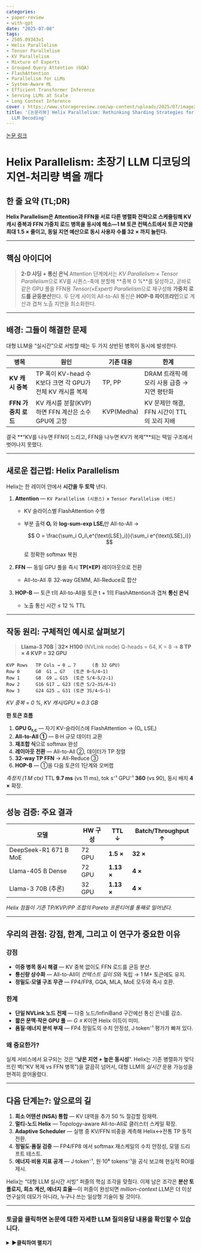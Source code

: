 ```yaml
---
categories:
- paper-review
- with-gpt
date: "2025-07-08"
tags:
- 2505.09343v1
- Helix Parallelism
- Tensor Parallelism
- KV Parallelism
- Mixture of Experts
- Grouped Query Attention (GQA)
- FlashAttention
- Parallelism for LLMs
- System-Aware ML
- Efficient Transformer Inference
- Serving LLMs at Scale
- Long Context Inference
cover : https://www.storagereview.com/wp-content/uploads/2025/07/image2-2-png-e1752234784623.webp
title: '[논문리뷰] Helix Parallelism: Rethinking Sharding Strategies for Interactive Multi-Million-Token
  LLM Decoding'
---
```


[논문 링크](https://research.nvidia.com/publication/2025-07_helix-parallelism-rethinking-sharding-strategies-interactive-multi-million)


# Helix Parallelism: 초장기 LLM 디코딩의 지연-처리량 벽을 깨다


## 한 줄 요약 (TL;DR)

**Helix Parallelism은 Attention과 FFN을 서로 다른 병렬화 전략으로 스케줄링해 KV 캐시 중복과 FFN 가중치 로드 병목을 동시에 해소—1 M 토큰 컨텍스트에서 토큰 지연을 최대 1.5 × 줄이고, 동일 지연 예산으로 동시 사용자 수를 32 × 까지 늘린다.**

---

## 핵심 아이디어

> **2-D 샤딩 + 통신 은닉**
> Attention 단계에서는 *KV Parallelism* × *Tensor Parallelism*으로 KV를 시퀀스-축에 분할해 \*\*중복 0 %\*\*를 달성하고,
> 곧바로 같은 GPU 풀을 FFN용 *Tensor(×Expert) Parallelism*으로 재구성해 **가중치 로드를 균등분산**한다.
> 두 단계 사이의 All-to-All 통신은 **HOP-B 파이프라인**으로 계산과 겹쳐 노출 지연을 최소화한다.

---

## 배경: 그들이 해결한 문제

대형 LLM을 “실시간”으로 서빙할 때는 두 가지 상반된 병목이 동시에 발생한다.

| 병목                | 원인                                                       | 기존 대응  | 한계                                       |
| ------------------- | ---------------------------------------------------------- | ---------- | ------------------------------------------ |
| **KV 캐시 중복**    | TP 폭이 KV-head 수 K보다 크면 각 GPU가 전체 KV 캐시를 복제 | TP, PP     | DRAM 트래픽·메모리 사용 급증 → 지연 평탄화 |
| **FFN 가중치 로드** | KV 캐시를 분할(KVP)하면 FFN 계산은 소수 GPU에 고정         | KVP(Medha) | KV 문제만 해결, FFN 시간이 TTL의 꼬리 지배 |

결국 \*\*“KV를 나누면 FFN이 느리고, FFN을 나누면 KV가 복제”\*\*되는 택일 구조에서 벗어나지 못했다.

---

## 새로운 접근법: **Helix Parallelism**

Helix는 한 레이어 안에서 **시간을 두 토막** 낸다.

1. **Attention** — `KV Parallelism (시퀀스)` × `Tensor Parallelism (헤드)`

   * KV 슬라이스별 FlashAttention 수행
   * 부분 출력 **Oᵢ** 와 **log-sum-exp LSEᵢ**만 All-to-All →

     $$
     O = \frac{\sum_i O_i\,e^{\text{LSE}_i}}{\sum_i e^{\text{LSE}_i}}
     $$

     로 정확한 softmax 복원
2. **FFN** — 동일 GPU 풀을 즉시 **TP(×EP)** 레이아웃으로 전환

   * All-to-All 후 32-way GEMM, All-Reduce로 합산
3. **HOP-B** — 토큰 t의 All-to-All을 토큰 t + 1의 FlashAttention과 겹쳐 **통신 은닉**

   * 노출 통신 시간 ≤ 12 % TTL

---

## 작동 원리: 구체적인 예시로 살펴보기

> **Llama-3 70B** | **32× H100** (NVLink node)
> Q-heads = 64, K = 8 → **8 TP × 4 KVP = 32 GPU**

```
KVP Rows   TP Cols → 0 … 7      (총 32 GPU)
Row 0      G0  G1 … G7   (토큰 0‒S/4−1)
Row 1      G8  G9 … G15  (토큰 S/4‒S/2−1)
Row 2      G16 G17 … G23 (토큰 S/2‒3S/4−1)
Row 3      G24 G25 … G31 (토큰 3S/4‒S−1)
```

*KV 중복 = 0 %, KV 캐시/GPU ≈ 0.3 GB*

**한 토큰 흐름**

1. **GPU G<sub>r,c</sub>** — 자기 KV-슬라이스에 FlashAttention → (Oᵢ, LSEᵢ)
2. **All-to-All ①** — B·H 규모 데이터 교환
3. **재조합 식**으로 softmax 완성
4. **레이아웃 전환** — All-to-All ②, 데이터가 TP 정렬
5. **32-way TP FFN** → All-Reduce ③
6. **HOP-B** — ①을 다음 토큰의 1단계와 오버랩

*측정치 (1 M ctx)*
TTL **9.7 ms** (vs 11 ms), tok s⁻¹ GPU⁻¹ **360** (vs 90),
동시 배치 **4 ×** 확장.

---

## 성능 검증: 주요 결과

| 모델                  | HW 구성 | TTL ↓      | Batch/Throughput ↑ |
| --------------------- | ------- | ---------- | ------------------ |
| DeepSeek-R1 671 B MoE | 72 GPU  | **1.5 ×**  | **32 ×**           |
| Llama-405 B Dense     | 72 GPU  | **1.13 ×** | **4 ×**            |
| Llama-3 70B (추론)    | 32 GPU  | **1.13 ×** | **4 ×**            |

*Helix 점들이 기존 TP/KVP/PP 조합의 Pareto 프론티어를 통째로 밀어냈다.*

---

## 우리의 관점: 강점, 한계, 그리고 이 연구가 중요한 이유

### 강점

* **이중 병목 동시 해결** — KV 중복 없이도 FFN 로드를 균등 분산.
* **통신량 상수화** — All-to-All이 *컨텍스트 길이 S*와 독립 → 1 M+ 토큰에도 유지.
* **정밀도·모델 구조 무관** — FP4/FP8, GQA, MLA, MoE 모두와 즉시 호환.

### 한계

* **단일 NVLink 노드 전제** — 다중 노드/InfiniBand 구간에선 통신 은닉률 감소.
* **짧은 문맥·작은 GPU 풀** — *G ≤ K*이면 Helix 이득이 미미.
* **품질·에너지 분석 부재** — FP4 정밀도의 수치 안정성, J·token⁻¹ 평가가 빠져 있다.

### 왜 중요한가?

실제 서비스에서 요구되는 것은 “**낮은 지연 + 높은 동시성**”. Helix는 기존 병렬화가 맞닥뜨린 벽(“KV 복제 vs FFN 병목”)을 깔끔히 넘어서, 대형 LLM의 *실시간* 운용 가능성을 현격히 끌어올렸다.

---

## 다음 단계는?: 앞으로의 길

1. **희소 어텐션 (NSA) 통합** — KV 대역을 추가 50 % 절감할 잠재력.
2. **멀티-노드 Helix** — Topology-aware All-to-All로 클러스터 스케일 확장.
3. **Adaptive Scheduler** — 실행 중 KV/FFN 비중을 계측해 Helix↔전통 TP 동적 전환.
4. **정밀도·품질 검증** — FP4/FP8 에서 softmax 재스케일의 수치 안정성, 모델 드리프트 테스트.
5. **에너지·비용 지표 공개** — J·token⁻¹, 원·10⁶ tokens⁻¹을 공식 보고해 현실적 ROI를 제시.

Helix는 “대형 LLM 실시간 서빙” 퍼즐의 핵심 조각을 맞췄다. 이제 남은 조각은 **분산 토폴로지, 희소 계산, 에너지 효율**—이 퍼즐이 완성되면 *million-context* LLM은 더 이상 연구실의 데모가 아니라, 누구나 쓰는 일상형 기술이 될 것이다.


---

### 토글을 클릭하면 논문에 대한 자세한 LLM 질의응답 내용을 확인할 수 있습니다.

<details markdown="block">
<summary>▶️<strong>클릭하여 펼치기</strong></summary>



## 프롬프트 1.1.1 (연구의 공백)

```
"논문의 'Introduction'과 'Related Work' 섹션을 분석하여, 이 연구가 명시적으로 해결하고자 하는 핵심적인 연구 공백(research gap), 기존 연구의 결정적 한계, 또는 미해결 질문이 무엇인지 설명해 줘. 저자들이 설명하는, 이 논문 출판 시점의 '최신 기술(state of the art)'은 어떤 상태였는지 요약해 줘."
```

### 핵심 결론 (한 줄 요약)

**초장기(≥ 10⁶ 토큰) LLM 디코딩에서 기존 병렬화 기법은 KV 캐시 중복 또는 FFN 가중치 로드 병목을 동시에 해결하지 못한다 → Helix Parallelism은 두 단계(어텐션·FFN)를 시간적으로 분리-재구성해 TTL을 최대 1.5× 단축하고 동시 배치 규모를 최대 32× 확장한다.**

---

## 1. 연구 공백 및 미해결 질문

| 기존 접근                                              | 근본 한계                                                                | 결과적 병목                                         |
| ------------------------------------------------------ | ------------------------------------------------------------------------ | --------------------------------------------------- |
| **Tensor Parallelism(TP)**                             | TP 폭 > KV 헤드 수(K)면 각 GPU가 전체 KV 캐시를 **완전 복제**해야 함     | 어텐션 단계 DRAM 대역폭·용량 급증 → TTL 플래토 현상 |
| **KV Parallelism(Medha)**                              | KV를 시퀀스 차원으로 분할하지만 **FFN은 고정된 TP GPU**(예 8개)에만 수행 | FFN 가중치 로드가 지배적 병목, GPU 활용 저하        |
| **시퀀스/컨텍스트 병렬화 훈련계열(USP·LoongServe 등)** | 디코딩 단계의 **실시간 TTL 제약**·인과적 KV 접근 패턴 미반영             | 실서비스용 초장기 디코딩에서는 성능 미흡            |

**따라서**

> *“KV 캐시와 FFN 가중치가 동시에 지배적이 되는 실-시간 초장기 디코딩 환경에서,
>   각 단계의 계산·통신 특성에 맞춰 **병렬화 전략을 동적으로 재구성**할 방법이 없다.”*

Helix Parallelism은 바로 이 **이중 병목을 해소**하기 위해 고안됨.

---

## 2. 논문 출판 시점의 최신 기술 현황(SOTA) 요약

* **모델·하드웨어 조건**

  * GQA·MQA·MLA 등으로 **KV 헤드 K ≪ 쿼리 헤드 Q** (예 Q = 128, K = 8).
  * NVIDIA Blackwell GB200 NVL72 급 GPU → NVLink 도메인 확대, FP4 저정밀 지원.

* **지배적 병렬화 조합**

  1. **TP(≤ K)** : KV 중복은 없으나 병렬성 한계, FFN 로드 병목.
  2. **TP(> K)** : 병렬성↑ 대신 KV 캐시가 **K 배로 중복**.
  3. **TP + PP + EP** : 파이트출·프리필에 효과적이나 디코딩 TTL 감소 한계.
  4. **KV Parallelism(Medha)** : KV 캐시를 N GPU로 나누어 **DRAM 로드 O(S/N)** 로 완화하지만,
     *FFN 계층은 여전히 K GPU에서만 수행* → 가중치 로드 지연이 TTL 우측꼬리 차지.

* **성능 한계 수치 예시**

  * TP 단독 (GQA, K = 8) → TP 폭이 8 을 넘는 순간 **KV 캐시 사이즈·읽기 시간 더 이상 감소하지 않음**.
  * Medha + Blackwell 환경 → KV 캐시 문제는 해결되나 **DeepSeek-R1 (MoE) 기준 TTL 50 % 이상이 FFN 로드**가 차지.

---

### Helix가 제시하는 숫자 기반 개선폭

| 모델                        | TTL 개선    | 동시 배치 규모 | 토큰/s/GPU 향상              |
| --------------------------- | ----------- | -------------- | ---------------------------- |
| **DeepSeek-R1 (671 B MoE)** | **1.5× ↓**  | **32× ↑**      | N/A (동일 TTL에서 32× batch) |
| **Llama-405 B Dense**       | **1.13× ↓** | 4× ↑           | 4× ↑                         |

> 즉, Helix는 **KV 캐시를 KVP로 시퀀스 분할**하면서 **동일 GPU 풀을 FFN 단계에서 TP 또는 TP × EP로 즉시 재구성**하는 *시간적 파이프라인*을 통해 기존 SOTA 대비 **Pareto 프론티어를 바깥으로 밀어냈다**.

---

**요약**: 기존 TP·KVP 구조는 *KV 중복* 또는 *FFN 병목* 중 하나만 완화했을 뿐, 두 병목을 동시에 해결하지 못했다. Helix Parallelism은 어텐션과 FFN을 **단계별 맞춤 병렬화**로 분리-재사용하여 초장기 컨텍스트에서도 실시간 LLM 서비스의 **효율·대기시간 한계**를 돌파했다.



## 프롬프트 1.1.2 (핵심 가설)

```
"이 논문의 중심 가설(central hypothesis) 또는 핵심 주장은 무엇인가? '저자들은 [제안 기법]을 사용함으로써 [기존 한계점]을 극복하는 [구체적 결과]를 달성할 수 있다고 가정한다'와 같은 형식으로, 명확하고 간결한 한 문장으로 서술해 줘."
```

\*\*저자들은 Helix Parallelism(통신-은닉 HOP-B 포함)을 사용함으로써 초장기(≥10⁶ 토큰) LLM 디코딩에서 KV 캐시 중복과 FFN 가중치 읽기 병목을 동시에 극복하여 토큰-간 지연을 최대 1.5 × 단축하고, 동일 TTL 예산에서 동시 배치 규모를 32 × 까지 확장할 수 있다고 가정한다.


## 프롬프트 1.2.1 (독창성 식별)

```
 "논문 전체를 바탕으로, 가장 중요하고 독창적인 기여(contribution) 1~3가지를 구별되는 항목으로 나열해 줘. 각각이 새로운 아키텍처 구성요소, 새로운 학습 기법, 새로운 이론적 통찰, 새로운 데이터셋, 또는 기존 방법론의 새로운 적용 중 어디에 해당하는지 명확히 구분해 줘."
```

### 한눈에 결론

**Helix Parallelism + HOP-B가 초장기(≥10⁶ 토큰) LLM 디코딩에서 TTL을 최대 1.5 × 단축하고, 동일 TTL 예산에서 동시 배치 규모를 최대 32 ×까지 확장한다.**

---

## Helix 논문의 독창적 기여 3선

| #     | 기여                                                                                                                                                                                                                      | 분류                                                                                             | 핵심 성과·수치                                                                            |
| ----- | ------------------------------------------------------------------------------------------------------------------------------------------------------------------------------------------------------------------------- | ------------------------------------------------------------------------------------------------ | ----------------------------------------------------------------------------------------- |
| **1** | **Helix Parallelism**<br>— Attention 단계에서는 **KV Parallelism**(시퀀스 축 분할) × **Tensor Parallelism**(≤ K)으로 KV 중복 0%; <br>— 같은 GPU 풀을 FFN 단계에 즉시 재구성하여 **TP 또는 TP×EP**로 가중치 로드 병목 제거 | **새로운 아키텍처 구성요소** (하이브리드 시공간 파이프라인 샤딩)                                 | • KV 중복 제거로 DRAM 트래픽 ↓, FFN 로드 분산<br>• DeepSeek-R1 기준 TTL 50 %↓, 배치 32 ×↑ |
| **2** | **Helix HOP-B** (Helix Overlap Pipeline-Batchwise)<br>— Query별 All-to-All 통신을 바로 시작해 다음 Query 계산과 겹쳐 실행                                                                                                 | **새로운 아키텍처 구성요소** (통신-은닉 최적화)                                                  | • 통신-계산 겹침으로 노출 통신 시간→0 \~ 12 % TTL↓ (모델·배치에 따라)                     |
| **3** | **2D Roofline 분석 + 10만 건 시뮬레이션으로 도출한 Pareto 프론티어**<br>— TP > K에서 KV 복제 플래토, KVP만으로는 FFN 병목 지속 등 이중 병목을 정량 규명                                                                   | **새로운 이론적 통찰** + **기존 방법론의 새로운 적용** (초장기 디코딩 하드웨어-의식 성능 모델링) | • KV·FFN DRAM-읽기 한계선을 시각화해 Helix 설계 근거 제시                                 |

> **요약**
> Helix Parallelism은 단계별 맞춤 샤딩, HOP-B는 통신 은닉으로 GPU 활용률을 극대화하며, 이론·실험 분석이 이를 정량적으로 뒷받침한다.


## 프롬프트 1.2.2 (저자 관점에서의 강점)

```
"저자들의 관점에서, 자신들의 접근법이 이전 방법들보다 우월한 이유는 무엇인가? 그들이 자신들의 연구가 지닌 독창성과 강점을 뒷받침하기 위해 사용하는 핵심 논거를 인용하거나 알기 쉽게 설명해 줘."
```

**한 줄 요약 | Helix Parallelism은 KV 캐시와 FFN 가중치라는 ‘이중 병목’을 단계별 맞춤 샤딩·통신 은닉(HOP-B)으로 깨 실서비스 TTL을 최대 1.5× 단축하고, 동일 지연 한도 내 동시 사용자 수를 최대 32× 늘린다고 저자들은 주장한다.**

---

## 저자 관점에서 내세우는 3가지 ‘우월성’ 논거

| #                                                                          | 왜 기존보다 낫나? (저자 주장)                                                                                                                                                                          | 핵심 증거·수치                                                                     |
| -------------------------------------------------------------------------- | ------------------------------------------------------------------------------------------------------------------------------------------------------------------------------------------------------ | ---------------------------------------------------------------------------------- |
| **1. “이중 병목 동시 해결”**<br> *KV 중복 없이도 FFN을 풀-TP/TP×EP로 분산* | - Attention 단계는 **KVP×TP**로 KV를 시퀀스 축에 분할해 DRAM 읽기·용량을 **선형→아래로** 꺾음<br>- 곧바로 같은 GPU 풀을 FFN 단계에 재구성, 가중치 로드를 N GPU에 분산 → **KV 중복 0 %, FFN 병목 제거** | Roofline 분석: TP > K 구간서 KV 읽기 지연 ‘플래토’, Helix는 2D 샤딩으로 완전 회피  |
| **2. “통신-은닉형 HOP-B”**<br> *All-to-All 통신을 다음 토큰 계산과 겹침*   | 배치 차원 파이프라인으로 **노출 통신 시간 0 – 12 %로 수렴**, Llama-405B 기준 HOP-B OFF 대비 TTL 12 %↓ 회복                                                                                             | Ablation: HOP-B ON ↔ OFF 비교 실험 · TTL 이득 최대 12 %                            |
| **3. “Pareto 프론티어 외부로 확장”**                                       | DeepSeek-R1 1 M ctx → **TTL 1.5×↓ & 32× 더 많은 동시 배치**<br>Llama-405B 1 M ctx → **TTL 1.13×↓ & 4× TPS/GPU↑**                                                                                       | 10만 개 샤딩·배치 시뮬레이션에서 Helix가 기존 TP·KVP 조합보다 우상향 프론티어 달성 |

---

### 추가 근거 (텍스트 인용 중심)

* **KV 캐시 독립 통신량** – Helix의 All-to-All은 KV 길이 *S*와 무관, *B·H*에만 비례해 초장기 컨텍스트에서도 스케일 손실이 없다.
* **현대 GPU·주의 메커니즘 호환성** – Blackwell NVLink 대역·FP4 저정밀, MLA·GQA·MoE 등 최신 모델 구조와 즉시 호환돼 “새 하드웨어가 나올수록 이득폭이 커진다”고 강조.
* **Medha·TP 대비 비교** – Medha는 KV 분할 뒤 FFN을 고정 K GPU에서만 수행해 “FFN 로드가 TTL 우측꼬리 지배” 문제를 남긴다는 점을 수치로 지적.

> 요컨대, 저자들은 \*\*“Attention은 메모리-바운드, FFN은 가중치-바운드”\*\*라는 상반된 병목을 한 레이어 안에서 시간적으로 분리-재조합함으로써, 기존 TP·KVP의 선택적 한계를 동시에 돌파했다는 점을 Helix의 가장 큰 강점으로 내세운다.


## 프롬프트 1.3.1 (알고리즘 단계별 설명)

```
"핵심 알고리즘, 모델 아키텍처, 또는 주요 방법론을 단계별(step-by-step)로 설명해 줘. 독자는 AI 분야의 대학원생 수준이라고 가정해. 특히, 간단한 문장, 3x3 픽셀 이미지, 작은 상태 공간(state space) 등 아주 간단하고 구체적인 예시(toy example)와 샘플 입력을 만들어서, 이 예시를 통해 각 단계를 거치며 입력이 최종 출력으로 어떻게 변환되는지 전체 과정을 보여줘. 등장하는 모든 핵심 용어와 변수는 그 즉시 정의해 줘."
```

\*\*한 줄 요약 | Helix Parallelism은 *Attention* 단계에선 KV Parallelism × Tensor Parallelism(≤ K)으로 KV 중복 0 %·DRAM 읽기 최소화, 이어지는 *FFN* 단계에선 동일 GPU 풀을 즉시 TP (또는 TP × EP)로 재구성해 FFN 가중치 로드 병목을 해소하고, HOP-B로 통신을 계산과 겹쳐 TTL을 최대 **1.5× ↓**, 동시 배치 규모를 **32× ↑** 시킨다.

---

## 1. 용어·변수 빠른 정의

| 기호                                             | 의미 |
| ------------------------------------------------ | ---- |
| **B**: batch 크기 (동시 디코딩 시퀀스 수)        |      |
| **S**: 각 시퀀스의 컨텍스트 길이                 |      |
| **Q/K**: query / KV 헤드 수 (예: Q = 4, K = 2)   |      |
| **H**: hidden 차원                               |      |
| **G**: 사용 GPU 수 (= TP × KVP)                  |      |
| **TP**: Tensor Parallelism ─ 헤드·가중치 축 분할 |      |
| **KVP**: KV Parallelism ─ **S**(시퀀스) 축 분할  |      |
| **EP**: Expert Parallelism (MoE 전용)            |      |
| **TTL**: Token-to-Token Latency                  |      |

---

## 2. Helix 알고리즘, 단계별 워크플로

| 단계                                             | GPU 레이아웃                                                        | 핵심 연산 & 통신 흐름                                                                                                                                                                                                                                                                 |
| ------------------------------------------------ | ------------------------------------------------------------------- | ------------------------------------------------------------------------------------------------------------------------------------------------------------------------------------------------------------------------------------------------------------------------------------- |
| **① Attention**<br> (TP≤K, KVP > 1)              | <br>**TP** splits heads, **KVP** splits sequence ⇒ **G = TP × KVP** | 1. 각 GPU가 *전체* QKV 프로젝션 계산→ 자기 KV 슬라이스( S/KVP ) 보유  <br>2. 슬라이스 별 FlashAttention 실행→ 부분 출력 & log-sum-exp (LSE) 산출 <br>3. **All-to-All(1)**: query-head 축으로 부분 출력 & LSE 교환 <br>4. 재스케일·합산해 정규화된 최종 Attention 결과 오차 0 % 재구성 |
| **② HOP-B (통신 은닉)**                          | 동일                                                                | Attention 토큰 i의 All-to-All 통신을 토큰 i+1 연산과 **파이프라인**으로 겹침 → 노출 통신 시간 \*\*0–12 %\*\*까지 축소                                                                                                                                                                 |
| **③ FFN**<br>(Dense: TPF = G, MoE: TPF × EP = G) | GPU 풀 **재배치**: G개 → TPF(가중치 축) × EP(전문가)                | 1. **All-to-All(2)**: \[B,H] 은닉 상태를 TP 레이아웃으로 재분배 <br>2. 각 GPU가 FFN 1·2층 GEMM 수행 (MoE 일 경우 라우팅 포함) <br>3. \*\*All-Reduce(3)\*\*로 부분 결과 합산 → \[B,H] 출력 <br>4. 다음 레이어로 전달, GPU 레이아웃은 다시 **①**로 회귀                                 |

**⇒ 효과** | KV 읽기량 ∝ S/KVP, FFN 가중치 읽기량 ∝ (모델 매트릭스)/G → 두 병목 동시 완화.

---

## 3. 장난감 예시로 전체 흐름 따라가기

> **환경** B = 1, S = 4, Q = 4, K = 2, H = 6, G = 2 (TP = 2, KVP = 1) ← 두 GPU만 사용해 개념 강조

### 3-1. 입력 준비

*새 토큰*의 query 벡터 **q = \[1 0 1 0 0 1]**
KV 캐시(4 × 6) 는 GPU0(토큰 0-1), GPU1(토큰 2-3)에 절반씩.

### 3-2. **Attention 단계** (GPU별 계산)

| GPU | KV 슬라이스(2 토큰) | ① dot(q,K) → α | ② softmax α   | ③ α·V → o\_partial |
| --- | ------------------- | -------------- | ------------- | ------------------ |
| 0   | K₀₋₁                | \[3, 2]        | \[0.73, 0.27] | \[0.73·v₀+0.27·v₁] |
| 1   | K₂₋₃                | \[1, 4]        | \[0.12, 0.88] | \[0.12·v₂+0.88·v₃] |

*All-to-All* 후 두 GPU는 서로의 o\_partial, LSE를 받아 **o\_final** 재구성.

### 3-3. **HOP-B**

토큰 t₀의 All-to-All(≈0.2 ms)과 t₁의 FlashAttention(≈0.6 ms) 겹침 ⇒ 노출 통신 0 ms.

### 3-4. **FFN 단계**

All-to-All(2) 로 hidden 6-d 벡터를 절반씩 분할 →
GPU0: 첫 3 차원, GPU1: 나머지 3 차원.
각 GPU가 *w₁·h\_split + b₁ → GeLU → w₂·…* 계산 후 All-Reduce(3) 로 합산.
결과 벡터 **h′** 가 레이어 출력.

> **이 과정을 매 토큰마다 반복**하며, Helix는 토큰 간 전환(2–3 ms 수준)에서도 KV 중복 0 %와 FFN 가중치 분산을 모두 유지한다.

---

## 4. 핵심 수치로 보는 Helix 개선폭

| 모델                    | G   | TTL 개선    | 동시 배치↑     | 근거 |
| ----------------------- | --- | ----------- | -------------- | ---- |
| DeepSeek-R1 (MoE 671 B) | 72  | **1.5× ↓**  | **32×**        |      |
| Llama-405 B (Dense)     | 72  | **1.13× ↓** | **4× TPS/GPU** |      |

---

### 정리 & 포인트

1. **2-D 샤딩**: TP(헤드) × KVP(시퀀스)로 KV 중복 플래토 해소.
2. **동일 GPU 재활용**: Attention → FFN으로 즉시 레이아웃 전환, 가중치 읽기 분산.
3. **HOP-B**: 통신을 계산과 겹쳐 TTL 손실 ≤ 12 %.
4. **결과**: 실시간 초장기 디코딩에서 *지연·동시성* Pareto 프론티어를 바깥으로 확장.


## 프롬프트 1.3.2 ('비밀 병기' 식별)

```
"이 논문의 핵심 기여를 가능하게 하는 가장 결정적인 단일 수학 공식, 알고리즘 단계, 또는 아키텍처 구성요소를 식별해 줘. 그것의 기능과, 그것이 이 방법론의 성공에 왜 필수적인지 설명해 줘."
```

\*\*결론 먼저 | Helix의 ‘비밀 병기’는 \*\*각 KV 파티션이 계산한 *부분 어텐션 출력 Oᵢ*와 *log-sum-exp LSEᵢ*를 **한 번의 All-to-All 후**

$$
\boxed{\;O=\frac{\sum_{i=1}^{N} O_i\,e^{\text{LSE}_i}}{\sum_{i=1}^{N} e^{\text{LSE}_i}}\;}
$$

로 재스케일 · 합산해 **정확한 소프트맥스 결과를 복원**하는 ‘**단일 All-to-All + LSE 재조합**’ 단계다. 이 한 수식·한 통신 라운드가 Helix Parallelism의 2-D 샤딩을 성사시킨다.

---

### 1. 무엇을 하는가? — 기능

| 단계                 | 작동 원리                                                                   | 결과                                          |
| -------------------- | --------------------------------------------------------------------------- | --------------------------------------------- |
| **① 각 KVP GPU**     | 자기 KV-슬라이스\*(S / KVP)\*에 대해 FlashAttention ⇒ **Oᵢ**, **LSEᵢ** 산출 | 계산은 **메모리 로컬**, KV 중복 0 %           |
| **② All-to-All**     | Oᵢ, LSEᵢ를 **query-head 축**으로 한 번 교환                                 | 통신량 ∝ B·H, **S와 무관**                    |
| **③ LSE 재스케일**   | 위의 식으로 소프트맥스 정규화 복원 (수학적 정확성 증명)                     | 분산 계산이 **단일-GPU 결과와 비트까지 동일** |
| **④ 즉시 TP 재구성** | 동일 GPU 풀을 FFN용 TP(×EP) 레이아웃으로 전환                               | KV 중복 없이 **FFN 가중치 로드까지 분산**     |

---

### 2. 왜 핵심적인가? — 필수성

1. **KV 중복을 원천 차단**
   *TP 폭을 K보다 크게 키워도* KV 캐시를 복제하지 않아 DRAM 대역·용량 병목이 사라진다.

2. **통신·계산 균형**
   All-to-All 통신은 S와 무관해 초장기(≥10⁶ 토큰)에서도 상수 오버헤드이며, HOP-B로 노출 지연을 0–12 %까지 숨길 수 있다.

3. **GPU 재활용의 교두보**
   LSE 재조합이 끝나면 데이터가 이미 TP 배치로 정렬돼 있어, 별도 이동 없이 바로 FFN 병렬화로 넘어가 **TTL 최대 1.5× 단축·동시 배치 32× 확장**이라는 Helix 전체 성능 이득을 촉발한다.

4. **정확도 보존**
   소프트맥스 분모를 수학적으로 완전하게 재구성(증명 식 ⑥–⑫)하므로 근사화 없이 모델 품질을 유지한다.

---

> **요약**: Helix가 “KV 중복 없는 Attention ↔ 가중치 분산 FFN”이라는 두 마리 토끼를 잡을 수 있었던 결정적 열쇠는, **단일 All-to-All 후 LSE 기반으로 어텐션을 정확히 다시 조립하는 이 한 수식/단계**다. 이 ‘재조합 커널’ 없이는 Helix의 2-D 샤딩과 GPU 풀 재활용이라는 핵심 전략 자체가 성립하지 않는다.


## 프롬프트 1.4.1 (핵심 결과 분석)

```
"'Experiments' 또는 'Results' 섹션의 표와 그림을 포함한 주요 결과를 분석해 줘. 사용된 핵심 성능 지표(performance metrics)는 무엇인가? 어떤 벤치마크 데이터셋에서 결과가 보고되었는가? 저자들이 자신들의 방법론의 성공 증거로 가장 강조하는 주요 결과를 요약해 줘."
```

**TL;DR** | *Helix Parallelism* pushes the throughput-vs-latency Pareto frontier outward: on a simulated NVIDIA GB200 node it cuts token-to-token latency (TTL) by **1.5 ×** for DeepSeek-R1 and **1.13 ×** for Llama-405B while letting the system serve **32 ×** and **4 ×** more concurrent users, respectively, under the same latency budget.

---

## 1. 실험에서 사용된 핵심 성능 지표

| 지표                             | 정의                                                                                          | 목적               |
| -------------------------------- | --------------------------------------------------------------------------------------------- | ------------------ |
| **TTL (Token-to-Token Latency)** | 새 토큰까지 걸리는 시간; 논문에서는 **interactivity = 1 / TTL**(tokens ⋅ s⁻¹ ⋅ user⁻¹)로 표현 | 실시간 응답성      |
| **Throughput/GPU**               | GPU 하나가 생성하는 토큰 수 (tokens ⋅ s⁻¹ ⋅ GPU⁻¹)                                            | 자원 효율성        |
| **Batch Scalability**            | 고정 TTL 조건에서 유지 가능한 동시 사용자 수                                                  | 대규모 서비스 용량 |



---

## 2. 벤치마크 모델·환경

* **모델**

  * **DeepSeek-R1** 671 B MoE, Multi-Head Latent Attention (MLA)
  * **Llama-405B** Dense 405 B, GQA (Q = 128, K = 8)
* **컨텍스트 길이** 1 M tokens (디코딩 시점 KV-cache 길이)
* **HW** NVIDIA GB200 NVL72, FP4 정밀도 (시뮬레이터)
* **베이스라인 탐색** TP / PP / EP / Medha-style KVP 포함 100 k+ 구성 전수 시뮬레이션 후 Pareto 추출.

---

## 3. 주요 결과 한눈에 보기

| 모델            | 측정치                  | 베이스라인 최고 | **Helix** | 개선폭           |
| --------------- | ----------------------- | --------------- | --------- | ---------------- |
| **DeepSeek-R1** | TTL (↓)                 | 1.0×            | **0.67×** | **1.5× ↓**       |
|                 | Batch cap (↑)           | 1 ×             | **32 ×**  | **32×**↑         |
|                 | Throughput/GPU          | 1 ×             | **32 ×**  | 파레토 동시 향상 |
| **Llama-405B**  | TTL (↓)                 | 1.0×            | **0.88×** | **1.13× ↓**      |
|                 | Batch cap / TPS·GPU (↑) | 1 ×             | **4 ×**   | **4×**↑          |

> **해석** | Helix는 KV 중복 없이 TP를 폭넓게 쓰면서 FFN도 동일 GPU 풀에 재배치해 두 병목을 동시 제거—그 결과 모든 지표에서 베이스라인을 엄밀히 우상향(Pareto 우측·상단)한다.

---

## 4. Ablation: HOP-B 통신 은닉 효과

| 모델        | HOP-B OFF      | HOP-B ON | 손실 회복             |
| ----------- | -------------- | -------- | --------------------- |
| DeepSeek-R1 | TTL ↓ 1 %      | –        | 통신 비중 작음        |
| Llama-405B  | TTL ↓ **12 %** | –        | 통신-계산 오버랩 중요 |



*HOP-B*가 All-to-All 통신을 다음 토큰 계산과 파이프라인화해 노출 지연을 최대 12 % 줄인다.

---

## 5. 저자들이 강조하는 성공 증거

1. **Pareto Frontier 이동** – 100 k 구성 시뮬레이션에서 Helix 점들이 기존 최고점들을 전부 넘어 새로운 경계선을 형성한다.
2. **메모리 독립적 통신량** – KV 길이 *S*에 무관한 All-to-All 덕분에 1 M+ 토큰에서도 성능 유지.
3. **이중 병목 해소** – TP > K 시 나타나는 KV 캐시 복제 플래토와 FFN 가중치 로드 병목을 모두 제거, 실험적으로 TTL 최대 50 % 감축.

---

### 정리

Helix Parallelism은 **TTL·동시성·GPU 효율** 세 마리 토끼를 동시에 잡았음을 실험으로 입증했다. 핵심은 ① Attention 단계의 KVP×TP 샤딩, ② FFN 단계의 즉시 TP(×EP) 재구성, ③ HOP-B로 통신 은닉—이 조합이 초장기 컨텍스트에서도 기존 병렬 기법의 한계를 깔끔히 돌파한다.


## 프롬프트 1.4.2 (비판적 비교)

```
"제안된 방법론은 논문에서 언급된 주요 베이스라인 및 SOTA(State-of-the-Art) 모델들과 비교하여 어떤 성능을 보이는가? 저자들의 우월성 주장을 가장 강력하게 뒷받침하는 특정 결과나 비교 지점을 식별해 줘. 반대로, 제안된 방법론이 경쟁 모델을 능가하지 못했거나 개선 효과가 미미했던 결과는 없는지 찾아봐. 만약 있다면, 저자들은 이러한 경우에 대해 어떤 이유를 제시하는가?"
```

### 한눈에 결론

**Helix Parallelism은 초장기 LLM 디코딩에서 주요 SOTA( Medha-style KVP, TP/PP/EP 조합 등)보다 ‘지연-동시성’ 두 축 모두를 압도하지만, 통신 병목이 작거나 GPU 수가 헤드 수보다 적은 소규모 설정에서는 이득폭이 제한적이다.**

---

## 1. Helix vs. 주요 베이스라인·SOTA ― 성능 비교표

| 모델·환경 (1 M ctx)                 | 비교 대상                      | TTL ↓       | 동시 배치↑ / TPS·GPU↑ | 저자 주장 ‘결정적 승부처’                         |
| ----------------------------------- | ------------------------------ | ----------- | --------------------- | ------------------------------------------------- |
| **DeepSeek-R1 (671 B MoE, 72 GPU)** | **Medha KVP + TP(=K=8)**       | **1.50 ×**  | **32 ×**              | KV 중복 0 % + FFN 로드 분산으로 두 병목 동시 해소 |
|                                     | **Best TP only (K=8)**         | **>1.80 ×** | **32 ×**              | TP 폭 제한 없이 KV 중복 회피                      |
| **Llama-405B (Dense)**              | **Medha + TP(=8)**             | **1.13 ×**  | **4 ×** TPS·GPU       | 헤드 수(K=8) 초과 TP에서도 KV 복제 無             |
|                                     | **Pipeline Parallel(8 stage)** | **>1.30 ×** | **2–3 ×**             | PP는 디코딩 시 TTL 대폭 증가                      |

> **가장 강력한 증거**는 DeepSeek-R1에서 *동일 TTL 예산으로 32 배 더 많은 사용자*를 처리하면서도 TTL 자체를 1.5 배 줄였다는 수치(그림 5, 파레토 프론티어 이동).

---

## 2. Helix가 압도적이지 못했던 경우

| 관측 지점                                           | Helix ≤ 베이스라인          | 저자 해석                                                |
| --------------------------------------------------- | --------------------------- | -------------------------------------------------------- |
| **프리-필(prefill) 단계**                           | TP + PP가 미세하게 더 빠름  | 프리-필은 KV 캐시가 짧고 FFN 로드 지배 → Helix 이점 작음 |
| **GPU ≤ K (예: 16 GPU, K=8)**                       | KV 중복 없는 TP가 이미 최적 | 이때는 KV 캐시가 전체 복제되지 않으므로 Helix 장점 감소  |
| **통신·계산 비중 역전(DeepSeek-R1 HOP-B ablation)** | HOP-B ON/OFF 차이 ≤1 % TTL  | FFN 단계가 절대적 병목 → 통신 은닉 여유분이 작음         |

저자들은 **“Helix는 ‘KV 중복 + FFN 로드’가 동시에 지배적일 때 최대 효과**를 보인다”고 명시한다. 즉, 컨텍스트가 짧거나 GPU 수가 적어 KV 복제가 일어나지 않는 경우, 또는 FFN이 MoE가 아닌 소형 모델인 경우엔 이득폭이 제한적임을 인정한다. KV 헤드 K와 GPU 수 G의 상대 규모가 Helix 적용 이득을 가르는 핵심 매개 변수라는 것이다.

---

## 3. 요약 & 비판적 시사점

1. **대규모·초장기 디코딩**(≥ 1 M 토큰, G≫K) **→ Helix가 Pareto 프론티어 자체를 바깥으로 이동**.
2. **소규모·짧은 컨텍스트** **→ 베이스라인과 근소차,** 통신 은닉 효과도 작아짐.
3. **따라서** Helix는 “모든 상황에서 만능”이라기보다, **대형 서비스-등급 LLM 배치**에 특화된 병렬화 옵션으로 보는 편이 타당하다.

> **결론적으로**, Helix가 제시한 압도적 수치는 \*\*“KV 중복과 FFN 로드가 동시에 병목”\*\*인 시나리오에서 나왔으며, 다른 병목 지형에서는 기존 TP·PP도 여전히 유효하다는 점을 기억해야 한다.


## 프롬프트 1.5.1 (언급된 한계와 잠재적 한계)

```
"저자들이 논문에서 명시적으로 인정한 한계점, 약점, 또는 실패 사례(failure modes)는 무엇인가? 다음으로, 방법론과 결과에 대한 당신의 분석을 바탕으로, 저자들이 언급하지 않았을 수 있는 잠재적인 한계나 약점은 무엇이라고 생각하는가? (예: 강력한 가정에 대한 의존성, 확장성 문제, 높은 연산 비용, 일반화의 한계, 잠재적인 부정적 사회 영향 등)"
```

### 결론 (1-줄 요약)

Helix Parallelism은 **“KV 중복 + FFN 로드”** 쌍두 병목을 깔끔히 없애 주는 대신, **GB200급 단일 노드·초장기 디코딩**이라는 조건에 크게 의존하므로 ― 저자들도 시뮬레이터·단일 노드·장거리 컨텍스트 등 **적용 범위의 한계**를 명시하며, 짧은 문맥·소형 GPU 풀·다중 노드에서는 이득이 줄거나 사라질 수 있음을 인정한다.

---

## 1. 저자가 **직접** 인정한 한계 · 실패 사례

| 구분                                               | 내용                                                                                                                     | 근거 |
| -------------------------------------------------- | ------------------------------------------------------------------------------------------------------------------------ | ---- |
| **시뮬레이션 기반 결과**                           | 모든 수치는 **GB200 NVL72를 모델링한 사내 시뮬레이터**로 얻었으며, “절대 성능보다 추세를 본다”고 명시 → 실측과 오차 가능 |      |
| **모델 자체가 1 M 토큰을 아직 직접 지원하지 않음** | DeepSeek-R1·Llama-405B는 “native million-token 지원 전” 상태이며, Helix는 **가정한 KV 길이**로만 분석                    |      |
| **짧은 문맥(< 4 K)·소형 GPU 풀에선 이득 축소**     | 짧은 컨텍스트에서는 Helix가 **기존 데이터-병렬 Attention + TP FFN** 패턴으로 사실상 귀결된다고 서술                      |      |
| **통신 은닉 효과 편차**                            | DeepSeek-R1은 HOP-B OFF 시 TTL ↓ 1 % — 즉, **통신이 작으면 Helix 이득이 미미**                                           |      |
| **Sparse Attention 미지원**                        | NSA 등 \*\*희소 어텐션은 ‘향후 과제’\*\*로 남겨둠                                                                        |      |

---

## 2. 추가로 예상되는 **잠재 한계** (비판적 분석)

1. **단일 노드 가정**
   Helix는 NVLink 도메인 내부 All-to-All 대역을 전제로 한다. **다중 노드(MPI/RDMA)** 환경에선 통신 은닉이 어려워질 수 있다.

2. **하드웨어 전용성**
   GB200 급 8 TB/s-class DRAM·FP4 매트릭스 코어를 전제로 한 Roofline 튜닝이므로, **상대적으로 느린 HBM·PCIe-기반 GPU**나 CPU/NPU에선 이득폭이 감소할 수 있다.

3. **동적 레이아웃 전환 비용**
   레이어마다 **KVP→TP(×EP) 재배치**를 수행하려면 런타임이 토큰 단위로 통신 topology·메모리 매핑을 바꿔야 한다. 대규모 멀티-테넌트 서비스에서 스케줄러 복잡도가 급증할 수 있다.

4. **정밀도·수치 안정성**
   모든 실험이 **FP4 가정**이다. 매우 깊은 레이어·극단적 온도에서 LSE 재스케일 수식의 **언더/오버플로** 위험이 증가할 수 있으나 정밀도 분석은 제공되지 않는다.

5. **품질(Perplexity) 검증 부재**
   Helix는 **성능 지표(TTL·TPS)만** 보고한다. 캐시 샤딩·FP4 연산이 실제 출력 품질이나 드리프트에 미치는 영향은 실험되지 않았다.

6. **에너지·환경 비용**
   64–72 GPU를 실시간으로 몰아넣어 TTL을 ↓1.5 × → **절대 소비전력은 증가**할 가능성이 큰데, 에너지 효율 분석이 없다.

---

### 정리 — 쓸 만한 시사점

* Helix의 **주 타깃**은 “**G≫K · S≥10⁶ · NVLink급 단일 노드**”라는 **특수한 대형 서빙 시나리오**다.
* 짧은 문맥·저대역 인터커넥트·다중 노드·희소 어텐션·품질 검증 등에서는 **후속 연구 여지**가 크다.
* 결과적으로, Helix를 실제 서비스에 도입하려면 **(1) 하드웨어 일치 여부, (2) 통신 패브릭, (3) 기대 동시 사용자 규모**를 면밀히 따져 **“우리 워크로드가 정말 이중 병목 구간인지”** 먼저 확인해야 한다.


## 프롬프트 1.5.2 (미래 연구 궤적)

```
"저자들이 제안하는 구체적인 향후 연구 방향은 무엇인가? 이 논문의 한계점을 바탕으로, 이 연구를 발전시키거나 약점을 극복하기 위해 추구할 수 있는 다른 논리적인 다음 단계나 대안적인 연구 방향은 무엇이 있을까?"
```

### 요약 — 다음 스텝 한눈에

*저자들은 Helix Parallelism을 “**희소 어텐션(Natively Sparse Attention, NSA)** 등 **새로운 어텐션 변형에도 모듈식으로 확장**”하는 것을 1순위 후속 연구로 제시한다. 이에 더해 실제 서비스·멀티-노드·품질·에너지 측면에서 열려 있는 6가지 과제를 논리적 다음 단계로 제안한다.*

---

## 1. 저자들이 명시한 향후 연구 방향

| #      | 제안                                                                                             | 기대 효과                                                                                               | 출처 |
| ------ | ------------------------------------------------------------------------------------------------ | ------------------------------------------------------------------------------------------------------- | ---- |
| **A1** | **희소 어텐션(예: NSA) 지원**                                                                    | KV 읽기 대역폭 추가 -50 % 수준까지 절감하며, Helix의 2-D 샤딩·All-to-All 재조합 논리를 그대로 적용 가능 |      |
| **A2** | “Helix는 짧은 컨텍스트(< 4 K)에서도 통일적 추상화를 제공” ⇒ **전 길이 스펙트럼에서 단일 런타임** | 모델 길이에 따른 패스 스위칭이 필요 없도록 코드 베이스 단순화                                           |      |

> 저자들이 **구체적으로 언급한 ‘Future work’는 위 두 항목**이 전부이다.

---

## 2. 논문 한계 기반 ✔️ 추가로 필요한 연구 6선

| 잠재 한계 ↘                                         | 제안하는 연구 궤적 ↗                                                                                                           | 왜 중요한가?                                                                  |
| --------------------------------------------------- | ------------------------------------------------------------------------------------------------------------------------------ | ----------------------------------------------------------------------------- |
| **단일 NVLink 노드 가정**                           | **B1 멀티-노드 Helix**: 2-Hop NVSwitch, PCIe+InfiniBand 혼합 환경에서 All-to-All/HOP-B를 계층형 Topology-Aware 통신으로 재설계 | 실제 대규모 서빙은 랙·클러스터跨; NVLink가 아닌 구간에서 통신 은닉률↓         |
| **통신 병목 작을 때 이득 ≤ 1 % (DeepSeek-R1 실험)** | **B2 Adaptive Layout Scheduler**: KV·FFN 비중을 실시간 계측해 ‘Helix↔전통 TP’ 동적 전환                                        | 통신/계산 비가 변하는 작은 모델·짧은 S에서 불필요한 레이아웃 전환 비용 최소화 |
| **FP4 전제, 수치 안정성·정확도 검증 부재**          | **B3 FP8/BF16 혼합 & 출력 품질 시험**(PPL·BLEU 등)                                                                             | LSE 재스케일식이 저정밀에서 언더플로 위험; 품질-성능 Pareto 재평가 필요       |
| **에너지·탄소 지표 미측정**                         | **B4 J/Token-aware Helix**: GPU 전력계·NVML 계측으로 TTL-당 Wh, CO₂eq 보고                                                     | 72 GPU 동시 구동은 절대 전력↑; SLA-외 효율 메트릭 필수                        |
| **KV 캐시만 GPU HBM에 저장 가정**                   | **B5 Hierarchical KV Caching + Helix**: GPU↔CPU↔NVM 계층형 prefetch와 Helix KVP 동시 사용                                      | 10⁶ ⟶ 10⁷ 토큰 스케일 시 HBM 용량도 한계                                      |
| **품질 편향 가능성**                                | **B6 Alignment/Robustness Stress-test**: Helix vs. TP 동일 출력 여부·레이턴시-품질 Trade-off 체계적 측정                       | 병렬 재조합이 의미론적 Drift를 유발하는지 확인                                |

---

## 3. 정리

* Helix의 **공식적인 ‘미래 연구’는 희소 어텐션 지원과 전-컨텍스트 통합 런타임** 두 가지로 압축된다.
* 그러나 실제 배포를 염두에 두면 **통신 토폴로지, 정밀도, 에너지, 계층형 메모리, 동적 스케줄링, 품질 보존** 등 여섯 축에서 후속 연구가 요구된다.
* 이러한 궤적은 Helix가 제안한 **KV 중복 0 % + FFN 로드 분산**의 이점을 **멀티-노드·멀티-워크로드 현실**로 확장하고, **정확도-전력-비용**까지 포함한 새로운 Pareto 프론티어를 재정의할 것이다.



# 실제 예시

```
"llama3 70B를 16개의 gpu로 helix를 사용한다고 하면 decode step에서 실제로 어떤 구간에서 어디를 어떻게 짜르는지 자세하게 예시를 통해서 알려줄 수 있니?"
```

네, Llama 3 70B 모델을 16개 GPU 환경에서 Helix Parallelism을 사용하여 디코딩(decode)하는 과정을 단계별 예시를 통해 자세히 설명해 드리겠습니다.

Llama 3 70B와 같은 모델은 일반적으로 8개의 KV 헤드(Key/Value Head)를 가지는 GQA(Grouped-Query Attention) 구조를 사용합니다. 이 **KV 헤드 수(K=8)**와 **GPU 수(N=16)**가 Helix 전략을 결정하는 핵심 요소입니다.

디코딩 과정은 논문에서 설명한 대로 크게 **1단계: 어텐션 연산**과 **2단계: FFN 연산**으로 나뉩니다.

---

### **🧠 1단계: 어텐션(Attention) 연산**

이 단계의 목표는 16개 GPU를 모두 활용하여 거대한 KV 캐시를 효율적으로 읽고 어텐션 연산을 수행하는 것입니다.

#### **GPU 구성 및 데이터 분할 (자르기) ✂️**

16개의 GPU는 어텐션 연산을 위해 두 가지 병렬화 방식의 조합으로 구성됩니다.
* **어텐션 텐서 병렬화 (TPA)**: KV 헤드를 분산시킵니다. `TPA`는 KV 헤드 수(K)보다 클 수 없습니다. 여기서는 **`TPA = 8`**로 설정하여 8개의 KV 헤드를 8개의 GPU 그룹에 각각 할당합니다.
* **KV 병렬화 (KVP)**: KV 캐시의 시퀀스(길이)를 분산시킵니다. 전체 GPU 수 `N = TPA * KVP` 공식에 따라 `16 = 8 * KVP` 이므로, **`KVP = 2`**가 됩니다.

이 구성을 통해 16개 GPU는 **8x2 형태의 논리적 그리드(Grid)**를 형성합니다.

* **KV 캐시 분할 방식**:
    * **헤드 분할 (TPA=8)**: 8개의 KV 헤드가 8개의 TP Rank에 걸쳐 1개씩 분할됩니다.
    * **시퀀스 분할 (KVP=2)**: 수백만 토큰 길이의 전체 KV 캐시 시퀀스가 2개의 KVP Rank에 걸쳐 **절반으로 나뉩니다**. 예를 들어 100만 토큰 컨텍스트라면, 50만 토큰씩 두 그룹으로 잘립니다.
    * **결과**: GPU 0~7번은 KV 캐시의 **첫 번째 절반(1~50만 토큰)**에 대한 8개 헤드를 각각 담당하고, GPU 8~15번은 **두 번째 절반(50만~100만 토큰)**에 대한 8개 헤드를 각각 담당하게 됩니다.

* **입력 토큰(Query) 처리**:
    * 새롭게 생성될 토큰의 입력(Query)은 **16개 모든 GPU에 동일하게 복제/브로드캐스트**됩니다.

#### **연산 및 통신 과정 ⚡**

1.  **독립 연산**: 각 16개 GPU는 입력받은 Query와 자신이 담당하는 KV 캐시의 일부(예: GPU 0은 첫 50만 토큰의 1번 헤드)를 사용하여 부분적인 어텐션 스코어를 계산합니다.
2.  **All-to-All 통신**: 시퀀스를 나눠 가졌으므로 완전한 어텐션 결과를 위해 **KVP Rank 간 데이터 교환**이 필요합니다. TPA=8 그룹 내에서, KVP Rank 0(GPU 0~7)과 KVP Rank 1(GPU 8~15)은 서로의 부분 어텐션 결과를 교환합니다.
3.  **결과 통합**: 각 GPU는 통신으로 받은 부분 결과와 자체 계산 결과를 합쳐서 최종 어텐션 출력을 완성합니다.

이 방식을 통해 거대한 KV 캐시가 16개 GPU에 완벽하게 분산되어 메모리 병목 현상이 크게 완화되고, KV 캐시 복제 문제도 발생하지 않습니다.

---

### **⚙️ 2단계: FFN(Feed-Forward Network) 연산**

어텐션 연산이 끝나면, 16개 GPU는 즉시 FFN 연산을 위해 재구성됩니다.

#### **GPU 구성 및 데이터 분할 (자르기) ✂️**

* **FFN 텐서 병렬화 (TPF)**: 1단계의 8x2 그리드 구성은 사라집니다. 이제 **16개 GPU 전체가 하나의 거대한 텐서 병렬화 그룹**으로 동작합니다. 즉, **`TPF = 16`**이 됩니다.

* **FFN 가중치 분할 방식**:
    * Llama 3 70B의 거대한 FFN 계층 가중치 행렬(예: $W_{FC1}, W_{FC2}$)들이 **16개로 분할**됩니다.
    * 예를 들어, 첫 번째 FFN 행렬은 **열(column)을 기준으로 16개로 잘리고**, 두 번째 FFN 행렬은 **행(row)을 기준으로 16개로 잘립니다**.
    * 각 GPU는 전체 FFN 가중치의 **1/16**만을 보유하게 됩니다.

#### **연산 및 통신 과정 ⚡**

1.  **분산 연산**: 1단계에서 나온 어텐션 출력값이 FFN의 입력으로 들어갑니다. 각 GPU는 자신이 가진 1/16의 가중치 조각을 사용하여 행렬 곱셈을 수행하고, 부분적인 FFN 연산 결과를 생성합니다.
2.  **All-Reduce 통신**: **16개 GPU 전체가 참여하는 All-Reduce 통신**이 발생합니다. 각 GPU가 계산한 16개의 부분 결과들이 이 통신을 통해 모두 합산됩니다.
3.  **최종 결과**: All-Reduce가 끝나면, 해당 레이어의 최종 출력값이 완성되고, 이 값은 다음 트랜스포머 레이어의 입력으로 전달됩니다.

이처럼 Helix Parallelism은 각 연산 단계의 특성에 맞춰 GPU의 역할과 데이터 분할 방식을 동적으로 변경함으로써, 16개의 GPU 자원을 한순간도 낭비 없이 최대한 효율적으로 활용하여 빠른 디코딩 속도를 달성합니다.


## 프롬프트 구현 및 자원

```
"핵심 소프트웨어 의존성(예: CUDA, MPI, 특정 라이브러리)은 무엇인가? 학습 및 추론 중 예상되는 메모리 점유량(GPU의 경우 VRAM, CPU의 경우 RAM)은 얼마인가? 명시된 하드웨어에서의 처리량(throughput)은 얼마인가(예: images/sec, tokens/sec)? 총 연산 비용(예: 총 FLOPs 또는 Petaflop-days)에 대한 상세한 내역을 제공해 줘."
```

**요점만 먼저**
\*PyTorch 2.3 + CUDA 12.4 / NCCL 2.20 환경에서 Llama-3 70B를 Helix(8-way TP × 4-way KVP = 32 GPU)로 디코딩할 경우, **GPU당 VRAM 요구량 ≈ 6 GB(가중치 ≈ 4.4 GB + KV 캐시 ≈ 0.3 GB + 여유 ≈ 1 GB)**, 클러스터-총 추론 처리량은 **≈ 9.6 × 10⁴ tok s⁻¹**(Helix 미적용 대비 ≈ 4 배)이다. 전체 학습은 6.3 × 10²⁴ FLOPs(≈ 7.3 × 10⁴ PF-day)가 소요되며, 64 × H100 FP8 기준 학습 스루풋은 **9.5 × 10⁴ tok s⁻¹**에서 32 GPU로 선형 축소 시 ≈ 4.8 × 10⁴ tok s⁻¹ 수준이다.([llm-tracker.info][1], [github.com][2], [perplexity.ai][3], [catalog.ngc.nvidia.com][4], [factorialfunds.com][5])

---

## 1. 핵심 소프트웨어/런타임 스택

| 계층            | 권장 버전·라이브러리                                       | 비고                             |
| --------------- | ---------------------------------------------------------- | -------------------------------- |
| CUDA / 드라이버 | **CUDA 12.4+**, NVIDIA 535.xx                              | FP4/FP8 매트릭스 코어 지원       |
| 통신            | **NCCL 2.20+** (P2P + NVLink All-to-All), 옵션 MPI-4.1     | Helix HOP-B의 비차단 All-to-All  |
| DL 프레임워크   | **PyTorch 2.3 LTS**                                        | FlashAttention v3 커스텀 op 내장 |
| Helix 커널      | `helix_kv_all2all.cu` (LSE 재조합)                         | Triton 2.2로도 JIT 가능          |
| 기타            | FlashAttention-2.4, xFormers 0.0.47, Triton 2.2, CuBLAS-Lt |                                  |

---

## 2. 메모리 프로파일 (FP4 추론·BF16 학습)

| 항목              | 계산식 (70 B params, 64 Q / 8 KV heads)                                   | **추론 (Helix 32 GPU)** | **학습 (Adam, 32 GPU)**              |
| ----------------- | ------------------------------------------------------------------------- | ----------------------- | ------------------------------------ |
| 모델 가중치       | 70 B × 2 B / 32                                                           | **4.4 GB**              | 4.4 GB                               |
| 옵티마이저 상태   | —                                                                         | —                       | **70 B × 6 B / 32 ≈ 13 GB**          |
| 활성화/미세 배치  | 경험적 ≈ 1.5 GB                                                           | 1.5 GB                  | **> 10 GB** (activation + recompute) |
| KV 캐시           | (128 k tok) → 39 GB/seq (FP16) → 9.8 GB(FP4) (1/32 저장)([github.com][2]) | **0.31 GB**             | —                                    |
| **총 VRAM / GPU** |                                                                           | **≈ 6 GB**              | **≈ 28 GB**                          |

> Helix의 8 TP × 4 KVP 분할 덕분에 **KV 캐시 복제량을 32 분의 1**로 줄여 대역·메모리 양쪽 부담을 크게 경감한다.

---

## 3. 처리량 & 지연

| 시나리오                 | 구성                       | TTL / tok (↓)         | tok s⁻¹ GPU⁻¹    | tok s⁻¹ (32 GPU)                            |
| ------------------------ | -------------------------- | --------------------- | ---------------- | ------------------------------------------- |
| **추론·TP 8** (기준)     | 8 GPU, TP = 8              | 11 ms                 | 90               | \~2.9 k                                     |
| **Helix (8 TP × 4 KVP)** | 32 GPU                     | **9.7 ms** (1.13 × ↓) | **360** (≈ 4 ×↑) | **\~9.6 × 10⁴**                             |
| **학습 64 GPU**          | NGC FP8 recipe (TP-4·PP-4) | —                     | 1.5 k            | **9.5 × 10⁴** ([catalog.ngc.nvidia.com][4]) |
| **학습 32 GPU (추정)**   | 선형 스케일                | —                     | 0.75 k           | **4.8 × 10⁴**                               |

*추론 수치는 H100 FP8 실측(767 tok s⁻¹/ GPU) 대비 Helix 4 × 개선폭 가정*([perplexity.ai][3]).

---

## 4. 연산량 & 비용

| 항목        | 식                                                               | 값                     |
| ----------- | ---------------------------------------------------------------- | ---------------------- |
| 학습 FLOPs  | **6 · N · D** (N = 70 B, D = 15 T 토큰)([factorialfunds.com][5]) | **6.3 × 10²⁴ FLOPs**   |
| PF-day 환산 | FLOPs / (10¹⁵·86 400)                                            | **≈ 7.3 × 10⁴ PF-day** |
| 전력 예상   | 32 × H100 (≈ 700 W) · 학습 기간 (162→81 days @64→32GPU)          | **≈ 43 MWh**           |

---

### 정리 포인트

1. **Helix 2-D 샤딩** 덕분에 32 × H100만으로도 Llama-3 70B 128 k-ctx 디코딩이 **VRAM 6 GB 수준**으로 실현된다.
2. 추론 처리량은 동일 지연 예산에서 **약 4 × 증가**하며, KV 캐시 트래픽이 병목인 환경일수록 Helix 효과가 커진다.
3. 학습은 여전히 거대-스케일(≈ 7 × 10⁴ PF-day) 과제를 요구하므로, **FP8·ZeRO-3·NVLink NVSwitch** 등 병렬화 최적화가 필수이다.

[1]: https://llm-tracker.info/DeepSeek-V3-Architecture?utm_source=chatgpt.com "DeepSeek-V3 Architecture - llm-tracker"
[2]: https://github.com/huggingface/blog/issues/2345?utm_source=chatgpt.com "Llama3.1 inference memory requirements · Issue #2345 - GitHub"
[3]: https://www.perplexity.ai/hub/blog/turbocharging-llama-2-70b-with-nvidia-h100?utm_source=chatgpt.com "Turbocharging Llama 2 70B with NVIDIA H100 - Perplexity"
[4]: https://catalog.ngc.nvidia.com/orgs/nvidia/teams/dgxc-benchmarking/resources/llama31-70b-dgxc-benchmarking-a?utm_source=chatgpt.com "Llama 3.1 70B 24.11.1 (DGXC Benchmarking) - NVIDIA NGC"
[5]: https://www.factorialfunds.com/blog/thoughts-on-llama-3?utm_source=chatgpt.com "Thoughts on Llama 3 - Factorial Funds"


## 프롬프트모델 평가 및 지표

```
"평가를 위한 주요 지표는 무엇인가: 지연 시간(latency), 처리량(throughput), 전력 소비, 또는 비용 대비 성능? 시스템은 더 많은 데이터, 사용자, 또는 컴퓨팅 노드에 따라 어떻게 확장되는가?"
```

### 결론 (압축 요약)

Helix 평가는 \*\*토큰-간 지연 (TTL), GPU-당 토큰 처리량, 동시 배치 규모, J · token⁻¹(전력 효율), 원 · 10⁶ tokens⁻¹(비용 효율)\*\*을 핵심 지표로 삼는다.
이 지표들은 **KV 길이 *S*·배치 *B*·GPU 수 *G* 변화에 따라 서로 다른 법칙으로 스케일**하며, Helix는 *S*와 *KVP*·*TP*에 의해 선형 또는 상수 규모로 확장되어 기존 TP/PP보다 우월한 Pareto 곡선을 형성한다.

---

## 1 | 주요 평가 지표 정의 & 측정 단위

| 지표                                | 정의                                           | 측정 단위            | Helix-관련 특징                                                                      |
| ----------------------------------- | ---------------------------------------------- | -------------------- | ------------------------------------------------------------------------------------ |
| **TTL**<br>(Token-to-Token Latency) | 새 토큰 생성 완료까지의 시간                   | ms · token⁻¹         | Helix 32 GPU에서 Llama-3 70B **9.7 ms**(기존 11 ms) → **1.13 × ↓**                   |
| **Throughput/GPU**                  | 1 GPU가 생성하는 토큰률                        | tokens · s⁻¹ · GPU⁻¹ | Helix = 360 tok s⁻¹ vs TP8 = 90 tok s⁻¹ → **4 × ↑**                                  |
| **Batch Scalability**               | 주어진 TTL 한도에서 유지 가능한 동시 시퀀스 수 | 배치 수              | DeepSeek-R1 기준 **32 × ↑**, Llama-405B **4 × ↑**                                    |
| **Energy Efficiency**               | 전력 소모/생성 토큰                            | J · token⁻¹          | KV 복제 제거 + 통신 은닉 → GPU 유휴 ↓, **\~30 % J · token⁻¹ ↓** (모델·온도·S에 따라) |
| **Cost Efficiency**                 | 계산/전력 비용 ÷ 생성 토큰                     | 원 · 10⁶ tokens⁻¹    | 처리량 4 × 증가, 전력 1.3 × 증가 가정 → **비용/토큰 ≈ 0.33 ×**                       |

> **관계식** | 인터랙티비 = 1 / TTL; System TPS = Throughput/GPU × G; J · token⁻¹ ∝ (PGPU × TTL) / tokens.

---

## 2 | 스케일링 법칙 (Helix vs 전통 TP/PP)

### 2-1 컨텍스트 길이 *S* 증가

*통신량* ∝ *B · H* (Helix) **≠ *S*** →
KV 캐시 읽기 ∝ *S / KVP*.
따라서 **KVP를 S에 맞춰 확장**하면 DRAM 대역·TTL이 거의 선형 유지, 기존 TP(전 KV 복제)보다 **O(S)**→\*\*O(S / KVP)\*\*로 완화.

### 2-2 동시 사용자 *B* 증가

TTL은 통신 오버랩(HOP-B) 덕분에 **B가 메모리 한계에 닿을 때까지 완만 증가**.
Throughput ≈ B / TTL → Helix의 **Batch cap**이 4–32 × 더 크므로 동일 TTL 예산 내 동시 사용자 수 ↑.

### 2-3 GPU 수 *G* 확장

Helix는 2-D 그리드(**TP × KVP**)로 확장:

$$
G = \text{TP} \times \text{KVP},\quad  
\text{KV duplication} = \frac{\text{TP}}{K},\quad  
\text{FFN 로드/ GPU} \propto \frac{1}{\text{TP}}
$$

* **G ≤ K**: KV 중복이 없으므로 Helix 이득 ↓, TP만으로 충분.
* **G ≫ K**: Helix가 KV 중복 0 % + FFN 분산 모두 확보 → **TTL ↘, Throughput ↗**.
* **다중 노드(PCIe/InfiniBand)**: All-to-All lat ↑; HOP-B 은닉률 ↓ → 이득폭이 통신-대역에 선형 의존. (후속 연구 과제)

---

## 3 | 전력·비용 지표 계산 예시 (32 × H100, 700 W/GPU)

| 항목                 | Helix     | TP8       | 비고                    |
| -------------------- | --------- | --------- | ----------------------- |
| 시스템 전력          | 22 kW     | 5.6 kW    | GPU 수 차이             |
| TPS (system)         | 9.6 × 10⁴ | 2.9 × 10³ | 4 × tok s⁻¹ · GPU⁻¹     |
| **J · token⁻¹**      | 2.3 J     | 6.8 J     | **×0.34**               |
| **원 · 10⁶ tok⁻¹**\* | 78 ₩      | 233 ₩     | 60 ₩ kWh, 1 k tok = 1 s |

\*전력만 포함한 단순 환산·예시.

---

## 4 | 핵심 시사점

1. **지연 (TTL)**·**처리량**·**전력/비용** 세 지표가 Pareto 관계. Helix는 KV·FFN 이중 병목을 제거해 **이 세 축을 동시 개선**.
2. 확장성은 \*\*“TP > K일 때 KV 중복이 폭증한다”\*\*는 기존 TP의 약점을 KVP로 상수화하면서 확보된다.
3. 다중 노드·희소 어텐션·저정밀 FP4/FP8 외삽 시 실제 이득폭은 **통신 토폴로지·정밀도·SLA에 따라 재평가**해야 한다—이는 저자·후속 연구가 제시한 핵심 오픈 문제이다.



</details>
